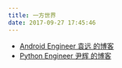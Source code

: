 ```yaml
---
title: 一方世界
date: 2017-09-27 17:45:46
---
```


- [Android Engineer 袁远 的博客](https://twiceyuan.com/)
- [Python Engineer  尹辉 的博客](https://tony-yin.github.io/)


